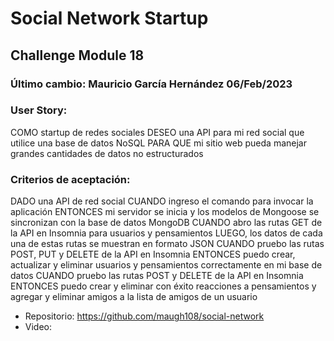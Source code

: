 # Social Network Startup
## Challenge Module 18
### Último cambio: Mauricio García Hernández 06/Feb/2023

### User Story:
COMO startup de redes sociales
DESEO una API para mi red social que utilice una base de datos NoSQL
PARA QUE mi sitio web pueda manejar grandes cantidades de datos no estructurados


### Criterios de aceptación:
DADO una API de red social
CUANDO ingreso el comando para invocar la aplicación
ENTONCES mi servidor se inicia y los modelos de Mongoose se sincronizan con la base de datos MongoDB
CUANDO abro las rutas GET de la API en Insomnia para usuarios y pensamientos
LUEGO, los datos de cada una de estas rutas se muestran en formato JSON
CUANDO pruebo las rutas POST, PUT y DELETE de la API en Insomnia
ENTONCES puedo crear, actualizar y eliminar usuarios y pensamientos correctamente en mi base de datos
CUANDO pruebo las rutas POST y DELETE de la API en Insomnia
ENTONCES puedo crear y eliminar con éxito reacciones a pensamientos y agregar y eliminar amigos a la lista de amigos de un usuario

* Repositorio: https://github.com/maugh108/social-network
* Video: 


